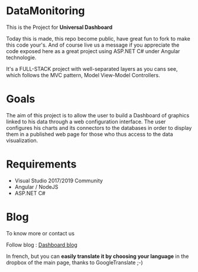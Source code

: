 # DataMonitoring
This is the Project for **Universal Dashboard**

Today this is made, this repo become public, have great fun to fork to make this code your's.
And of course live us a message if you appreciate the code exposed here as a great project using ASP.NET C# under Angular technologie. 

It's a FULL-STACK project with well-separated layers as you cans see, which follows the MVC pattern, Model View-Model Controllers.

# Goals
The aim of this project is to allow the user to build a Dashboard of graphics linked to his data through a web configuration interface.
The user configures his charts and its connectors to the databases in order to display them in a published web page for those who thus access to the data visualization. 

# Requirements
* Visual Studio 2017/2019 Community
* Angular / NodeJS
* ASP.NET C#

# Blog
To know more or contact us

Follow blog :
[Dashboard blog](https://dashboard-universel-presentation.sodevlog.com/)

In french, but you can **easily translate it by choosing your language** in the dropbox of the main page, thanks to GoogleTranslate ;-)
